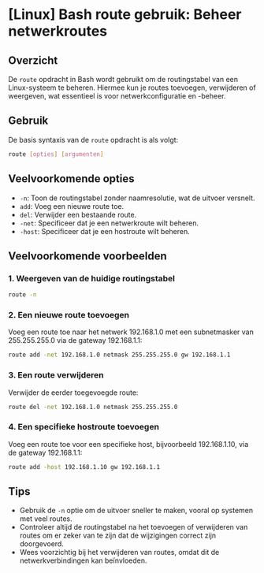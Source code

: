 # [Linux] Bash route gebruik: Beheer netwerkroutes

## Overzicht
De `route` opdracht in Bash wordt gebruikt om de routingstabel van een Linux-systeem te beheren. Hiermee kun je routes toevoegen, verwijderen of weergeven, wat essentieel is voor netwerkconfiguratie en -beheer.

## Gebruik
De basis syntaxis van de `route` opdracht is als volgt:

```bash
route [opties] [argumenten]
```

## Veelvoorkomende opties
- `-n`: Toon de routingstabel zonder naamresolutie, wat de uitvoer versnelt.
- `add`: Voeg een nieuwe route toe.
- `del`: Verwijder een bestaande route.
- `-net`: Specificeer dat je een netwerkroute wilt beheren.
- `-host`: Specificeer dat je een hostroute wilt beheren.

## Veelvoorkomende voorbeelden

### 1. Weergeven van de huidige routingstabel
```bash
route -n
```

### 2. Een nieuwe route toevoegen
Voeg een route toe naar het netwerk 192.168.1.0 met een subnetmasker van 255.255.255.0 via de gateway 192.168.1.1:
```bash
route add -net 192.168.1.0 netmask 255.255.255.0 gw 192.168.1.1
```

### 3. Een route verwijderen
Verwijder de eerder toegevoegde route:
```bash
route del -net 192.168.1.0 netmask 255.255.255.0
```

### 4. Een specifieke hostroute toevoegen
Voeg een route toe voor een specifieke host, bijvoorbeeld 192.168.1.10, via de gateway 192.168.1.1:
```bash
route add -host 192.168.1.10 gw 192.168.1.1
```

## Tips
- Gebruik de `-n` optie om de uitvoer sneller te maken, vooral op systemen met veel routes.
- Controleer altijd de routingstabel na het toevoegen of verwijderen van routes om er zeker van te zijn dat de wijzigingen correct zijn doorgevoerd.
- Wees voorzichtig bij het verwijderen van routes, omdat dit de netwerkverbindingen kan beïnvloeden.